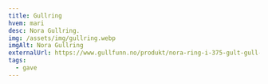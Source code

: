 ```yaml
---
title: Gullring
hvem: mari
desc: Nora Gullring.
img: /assets/img/gullring.webp
imgAlt: Nora Gullring
externalUrl: https://www.gullfunn.no/produkt/nora-ring-i-375-gult-gull-med-diamanter-009-ct/
tags:
  - gave
---
```

